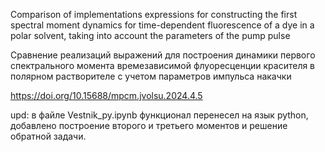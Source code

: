 Comparison of implementations expressions for constructing the first spectral moment dynamics for time-dependent fluorescence of a dye in a polar solvent, taking into account the parameters of the pump pulse

Сравнение реализаций выражений для построения динамики первого спектрального момента времезависимой флуоресценции красителя в полярном растворителе с учетом параметров импульса накачки

https://doi.org/10.15688/mpcm.jvolsu.2024.4.5

upd: в файле Vestnik_py.ipynb функционал перенесел на язык python, добавлено построение второго и третьего моментов и решение обратной задачи.
